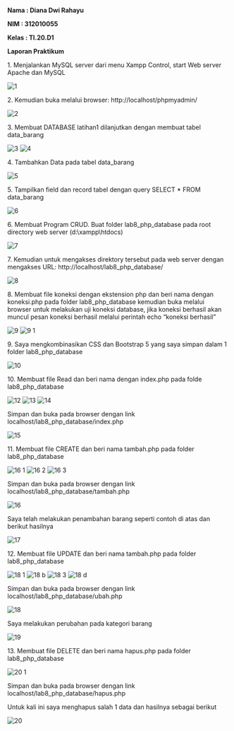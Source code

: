 <b> Nama : Diana Dwi Rahayu
<p> NIM     : 312010055
<p> Kelas   : TI.20.D1
<p> Laporan Praktikum </b>
<p> 1. Menjalankan MySQL server dari menu Xampp Control, start Web server Apache dan MySQL

![1](https://user-images.githubusercontent.com/101866805/170252428-13d2e137-77b3-4d57-a47e-541663533127.png)
<p> 2. Kemudian buka melalui browser: http://localhost/phpmyadmin/

![2](https://user-images.githubusercontent.com/101866805/170253022-e240181a-e34c-4b94-9a69-854b340ef533.png)
<p> 3. Membuat DATABASE latihan1 dilanjutkan dengan membuat tabel data_barang

![3](https://user-images.githubusercontent.com/101866805/170253231-a658927f-99c3-4291-8d2b-74c87855a25f.png)
![4](https://user-images.githubusercontent.com/101866805/170254465-c84b3d51-e200-414b-aa0b-97e0bdc97801.png)
<p> 4. Tambahkan Data pada tabel data_barang

![5](https://user-images.githubusercontent.com/101866805/170255189-19cf8209-3b98-4667-8539-43913fe1edd2.png)
<p> 5. Tampilkan field dan record tabel dengan query SELECT * FROM data_barang

![6](https://user-images.githubusercontent.com/101866805/170256052-9038a0a3-1437-4e7d-bf70-5855bc367da5.png)
<p> 6. Membuat Program CRUD. Buat folder lab8_php_database pada root directory web server (d:\xampp\htdocs)

![7](https://user-images.githubusercontent.com/101866805/170256454-ea541f29-91b6-4207-8dff-d3db3d1f0e2f.png)
<p> 7. Kemudian untuk mengakses direktory tersebut pada web server dengan mengakses URL: http://localhost/lab8_php_database/

![8](https://user-images.githubusercontent.com/101866805/170256642-36066876-0a67-4528-86fb-e90e6d5ca25f.png)
<p> 8. Membuat file koneksi dengan ekstension php dan beri nama dengan koneksi.php pada folder lab8_php_database kemudian buka melalui browser untuk melakukan uji koneksi database, jika koneksi berhasil akan muncul pesan koneksi berhasil melalui perintah echo “koneksi berhasil”

![9](https://user-images.githubusercontent.com/101866805/170256974-8001d1fd-4ec3-4262-928c-0c9e69ad2506.png)
![9 1](https://user-images.githubusercontent.com/101866805/170258030-cea3855e-3949-4d0b-9b65-3d9ed4c35066.png)
<p> 9. Saya mengkombinasikan CSS dan Bootstrap 5 yang saya simpan dalam 1 folder lab8_php_database

![10](https://user-images.githubusercontent.com/101866805/170258599-8dac524d-8a03-4734-b67b-a69bcae1cde7.png)
<p> 10. Membuat file Read dan beri nama dengan index.php pada folde lab8_php_database

![12](https://user-images.githubusercontent.com/101866805/170259171-005eda40-a2a5-4ba4-81c0-c346d64cd0e2.png)
![13](https://user-images.githubusercontent.com/101866805/170259186-b295acbf-5f5b-4b39-bbbe-d633d33dbb88.png)
![14](https://user-images.githubusercontent.com/101866805/170259198-38c43679-aca3-49ad-94f5-e57f00a886cf.png)
<p> Simpan dan buka pada browser dengan link localhost/lab8_php_database/index.php

![15](https://user-images.githubusercontent.com/101866805/170259306-12710474-1a1d-40ea-8c2b-b31794016b62.png)
<p> 11. Membuat file CREATE dan beri nama tambah.php pada folder lab8_php_database

![16 1](https://user-images.githubusercontent.com/101866805/170260275-3c95a0e4-64d2-46a9-9d93-eacaa70f4b65.png)
![16 2](https://user-images.githubusercontent.com/101866805/170260285-d5129843-cf7f-486a-9f8f-7ec4d4dc7074.png)
![16 3](https://user-images.githubusercontent.com/101866805/170260292-edacfa45-4ade-44d0-a575-19773b6c2de4.png)
<p> Simpan dan buka pada browser dengan link localhost/lab8_php_database/tambah.php

![16](https://user-images.githubusercontent.com/101866805/170260436-dfdc89ac-9e97-4c5d-9028-69689c737f84.png)
<p> Saya telah melakukan penambahan barang seperti contoh di atas dan berikut hasilnya

![17](https://user-images.githubusercontent.com/101866805/170260571-b3233a34-13f3-4901-95ee-68b26ff794ae.png)
<p> 12. Membuat file UPDATE dan beri nama tambah.php pada folder lab8_php_database

![18 1](https://user-images.githubusercontent.com/101866805/170261029-4f391366-d41e-438f-9f92-01f91d2870c6.png)
![18 b](https://user-images.githubusercontent.com/101866805/170261041-04983403-fac2-40ef-a2fd-b40dc9787aa7.png)
![18 3](https://user-images.githubusercontent.com/101866805/170261047-08a9806e-4a89-41e6-8f0a-d272ae7a5d87.png)
![18 d](https://user-images.githubusercontent.com/101866805/170261060-f31cf4e4-3e4a-4a2e-a93f-5a1a77837c5c.png)
<p>  Simpan dan buka pada browser dengan link localhost/lab8_php_database/ubah.php

![18](https://user-images.githubusercontent.com/101866805/170261265-fc4c8463-7385-4e6c-b166-9763e2aef44b.png)
<p> Saya melakukan perubahan pada kategori barang

![19](https://user-images.githubusercontent.com/101866805/170261353-c81dd5bd-7c71-46a2-9f79-e6b804ec0065.png)
<p> 13. Membuat file DELETE dan beri nama hapus.php pada folder lab8_php_database

![20 1](https://user-images.githubusercontent.com/101866805/170261652-d61e421e-f23a-4f85-993b-725b7e7f26ff.png)
<p> Simpan dan buka pada browser dengan link localhost/lab8_php_database/hapus.php
<p> Untuk kali ini saya menghapus salah 1 data dan hasilnya sebagai berikut

![20](https://user-images.githubusercontent.com/101866805/170262327-f37d950e-6958-44cf-9df7-24bb3ac6acc5.png)
